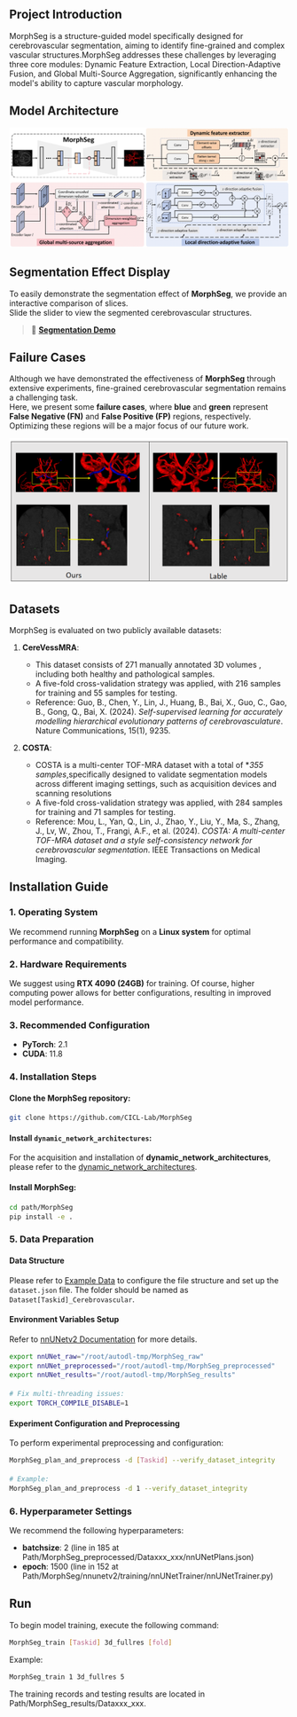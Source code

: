 ## Project Introduction

MorphSeg is a structure-guided model specifically designed for cerebrovascular segmentation, aiming to identify fine-grained and complex vascular structures.MorphSeg addresses these challenges by leveraging three core modules: Dynamic Feature Extraction, Local Direction-Adaptive Fusion, and Global Multi-Source Aggregation, significantly enhancing the model's ability to capture vascular morphology.

## Model Architecture
![Model Structure](Model.png)

## Segmentation Effect Display

To easily demonstrate the segmentation effect of **MorphSeg**, we provide an interactive comparison of slices.  
Slide the slider to view the segmented cerebrovascular structures.
> 🔗 **[Segmentation Demo](https://cicl-lab.github.io/MorphSeg/before_after.html)**

## Failure Cases

Although we have demonstrated the effectiveness of **MorphSeg** through extensive experiments, fine-grained cerebrovascular segmentation remains a challenging task.  
Here, we present some **failure cases**, where **blue** and **green** represent **False Negative (FN)** and **False Positive (FP)** regions, respectively.  
Optimizing these regions will be a major focus of our future work.

![Failure Cases](https://github.com/CICL-Lab/MorphSeg/blob/main/Failure_case.png)

## Datasets

MorphSeg is evaluated on two publicly available datasets:
1. **CereVessMRA**:
   - This dataset consists of 271 manually annotated 3D volumes , including both healthy and pathological samples.
   - A five-fold cross-validation strategy was applied, with 216 samples for training and 55 samples for testing.
   - Reference: Guo, B., Chen, Y., Lin, J., Huang, B., Bai, X., Guo, C., Gao, B., Gong, Q., Bai, X. (2024). *Self-supervised learning for accurately modelling hierarchical evolutionary patterns of cerebrovasculature*. Nature Communications, 15(1), 9235.

2. **COSTA**:
   - COSTA is a multi-center TOF-MRA dataset  with a total of **355 samples*,specifically designed to validate segmentation models across different imaging settings, such as acquisition devices and scanning resolutions
   - A five-fold cross-validation strategy was applied, with 284 samples for training and 71 samples for testing.
   - Reference: Mou, L., Yan, Q., Lin, J., Zhao, Y., Liu, Y., Ma, S., Zhang, J., Lv, W., Zhou, T., Frangi, A.F., et al. (2024). *COSTA: A multi-center TOF-MRA dataset and a style self-consistency network for cerebrovascular segmentation*. IEEE Transactions on Medical Imaging.

## Installation Guide 

### 1. Operating System
We recommend running **MorphSeg** on a **Linux system** for optimal performance and compatibility.

### 2. Hardware Requirements
We suggest using **RTX 4090 (24GB)** for training. Of course, higher computing power allows for better configurations, resulting in improved model performance.

### 3. Recommended Configuration
- **PyTorch**: 2.1
- **CUDA**: 11.8

### 4. Installation Steps
#### Clone the MorphSeg repository:
```bash
git clone https://github.com/CICL-Lab/MorphSeg
```

#### Install `dynamic_network_architectures`:
For the acquisition and installation of **dynamic_network_architectures**, please refer to the [dynamic_network_architectures](https://github.com/CICL-Lab/dynamic_network_architectures/tree/main).

#### Install MorphSeg:
```bash
cd path/MorphSeg
pip install -e .
```

### 5. Data Preparation
#### Data Structure
Please refer to [Example Data](https://github.com/CICL-Lab/MorphSeg/tree/main/DataSample/Dataset001_Cerebrovascular) to configure the file structure and set up the `dataset.json` file. The folder should be named as `Dataset[Taskid]_Cerebrovascular`.

#### Environment Variables Setup
Refer to [nnUNetv2 Documentation](https://github.com/MIC-DKFZ/nnUNet/blob/master/documentation/dataset_format.md) for more details.
```bash
export nnUNet_raw="/root/autodl-tmp/MorphSeg_raw"  
export nnUNet_preprocessed="/root/autodl-tmp/MorphSeg_preprocessed"
export nnUNet_results="/root/autodl-tmp/MorphSeg_results"

# Fix multi-threading issues:
export TORCH_COMPILE_DISABLE=1
```
#### Experiment Configuration and Preprocessing  
To perform experimental preprocessing and configuration:
```bash
MorphSeg_plan_and_preprocess -d [Taskid] --verify_dataset_integrity

# Example:
MorphSeg_plan_and_preprocess -d 1 --verify_dataset_integrity
```
### 6. Hyperparameter Settings
We recommend the following hyperparameters:
- **batchsize**: 2 (line in 185 at Path/MorphSeg_preprocessed/Dataxxx_xxx/nnUNetPlans.json) 
- **epoch**: 1500 (line in 152 at Path/MorphSeg/nnunetv2/training/nnUNetTrainer/nnUNetTrainer.py) 

## Run
To begin model training, execute the following command:

```bash
MorphSeg_train [Taskid] 3d_fullres [fold]
```

Example:
```bash
MorphSeg_train 1 3d_fullres 5
```
The training records and testing results are located in Path/MorphSeg_results/Dataxxx_xxx.
